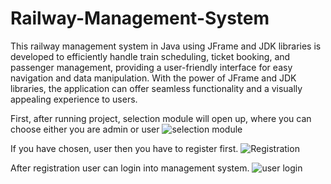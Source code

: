 # Railway-Management-System
This railway management system in Java using JFrame and JDK libraries is  developed to efficiently handle train scheduling, ticket booking, and passenger management, providing a user-friendly interface for easy navigation and data manipulation. With the power of JFrame and JDK libraries, the application can offer seamless functionality and a visually appealing experience to users.


First, after running project, selection module will open up, where you can choose either you are admin or user
![selection module](https://github.com/FazilaRubab/Railway-Management-System/assets/51526391/68389884-2d5d-418c-bc53-43003e811ba8)



If you have chosen, user then you have to register first.
![Registration](https://github.com/FazilaRubab/Railway-Management-System/assets/51526391/4c9dabf9-96d3-48b6-b523-03c9e4caec07)




After registration user can login into management system.
![user login](https://github.com/FazilaRubab/Railway-Management-System/assets/51526391/494a33f1-d74c-4649-b066-a2531900c6a5)
